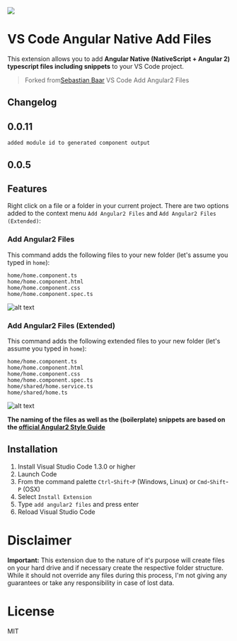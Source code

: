 ![](https://github.com/TheOriginalJosh/vscode-add-angular-native-files/raw/master/images/icon.png)

# VS Code Angular Native Add Files

This extension allows you to add **Angular Native (NativeScript + Angular 2) typescript files including snippets** to your VS Code project.

> Forked from[Sebastian Baar](https://github.com/sebastianbaar/vscode-add-angular2-files) VS Code Add Angular2 Files

## Changelog

## 0.0.11

    added module id to generated component output

## 0.0.5

## Features

Right click on a file or a folder in your current project. There are two options added to the context menu `Add Angular2 Files` and `Add Angular2 Files (Extended)`:

### Add Angular2 Files

This command adds the following files to your new folder (let's assume you typed in `home`):

```
home/home.component.ts
home/home.component.html
home/home.component.css
home/home.component.spec.ts
```

![alt text](https://cloud.githubusercontent.com/assets/7135276/16797373/83bd9ffc-48e7-11e6-9ac0-9874a4387a3a.gif 'Add Angular2 Files')

### Add Angular2 Files (Extended)

This command adds the following extended files to your new folder (let's assume you typed in `home`):

```
home/home.component.ts
home/home.component.html
home/home.component.css
home/home.component.spec.ts
home/shared/home.service.ts
home/shared/home.ts
```

![alt text](https://cloud.githubusercontent.com/assets/7135276/16797375/861bd246-48e7-11e6-8cc8-2fc688197388.gif 'Add Angular2 Files (Extended)')

**The naming of the files as well as the (boilerplate) snippets are based on the [official Angular2 Style Guide](https://angular.io/docs/ts/latest/guide/style-guide.html)**

## Installation

1. Install Visual Studio Code 1.3.0 or higher
2. Launch Code
3. From the command palette `Ctrl`-`Shift`-`P` (Windows, Linux) or `Cmd`-`Shift`-`P` (OSX)
4. Select `Install Extension`
5. Type `add angular2 files` and press enter
6. Reload Visual Studio Code

# Disclaimer

**Important:** This extension due to the nature of it's purpose will create
files on your hard drive and if necessary create the respective folder structure.
While it should not override any files during this process, I'm not giving any guarantees
or take any responsibility in case of lost data.

# License

MIT
